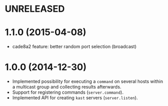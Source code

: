 # UNRELEASED

# 1.1.0 (2015-04-08)

  * cade8a2 feature: better random port selection (broadcast)

# 1.0.0 (2014-12-30)

  * Implemented possibility for executing a `command` on several hosts within a multicast group and collecting results afterwards.
  * Support for registering commands (`server.command`).
  * Implemented API for creating `kast` servers (`server.listen`).
